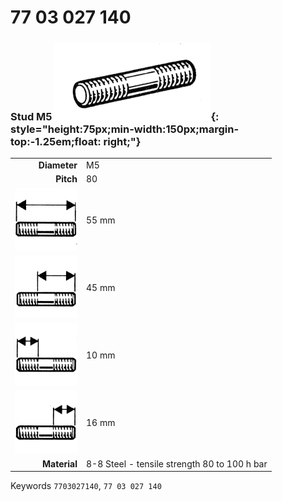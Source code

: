 # 77 03 027 140

### Stud M5 ![](../assets/images/parts/stud.png){: style="height:75px;min-width:150px;margin-top:-1.25em;float: right;"}

|   |   |
|---:|---|
**Diameter** | M5
**Pitch** | 80
![](../assets/images/stud_total.png) | 55 mm
![](../assets/images/stud_total_right.png) | 45 mm
![](../assets/images/stud_left.png) | 10 mm
![](../assets/images/stud_right.png) | 16 mm
**Material** | 8-8 Steel - tensile strength 80 to 100 h bar

Keywords `7703027140`, `77 03 027 140`
